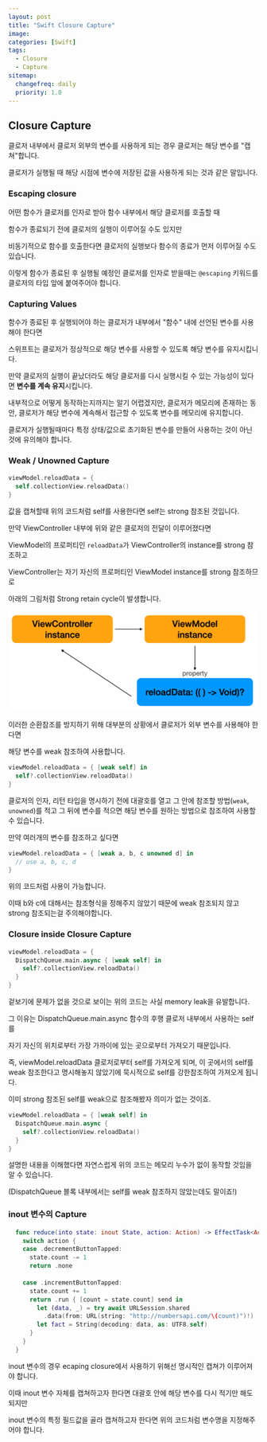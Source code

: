 ```yaml
---
layout: post
title: "Swift Closure Capture"
image:
categories: [Swift]
tags: 
  - Closure
  - Capture
sitemap:
  changefreq: daily
  priority: 1.0
---
```


## Closure Capture

클로저 내부에서 클로저 외부의 변수를 사용하게 되는 경우  클로저는 해당 변수를 "캡쳐"합니다.

클로저가 실행될 때 해당 시점에 변수에 저장된 값을 사용하게 되는 것과 같은 말입니다.



### Escaping closure

어떤 함수가 클로저를 인자로 받아 함수 내부에서 해당 클로저를 호출할 때

함수가 종료되기 전에 클로저의 실행이 이루어질 수도 있지만

비동기적으로 함수를 호출한다면 클로저의 실행보다 함수의 종료가 먼저 이루어질 수도 있습니다.

이렇게 함수가 종료된 후 실행될 예정인 클로저를 인자로 받을때는 `@escaping` 키워드를 클로저의 타입 앞에 붙여주어야 합니다.



### Capturing Values

함수가 종료된 후 실행되어야 하는 클로저가 내부에서 "함수" 내에 선언된 변수를 사용해야 한다면

스위프트는 클로저가 정상적으로 해당 변수를 사용할 수 있도록 해당 변수를 유지시킵니다.

만약 클로저의 실행이 끝났더라도 해당 클로저를 다시 실행시킬 수 있는 가능성이 있다면 **변수를 계속 유지**시킵니다.

내부적으로 어떻게 동작하는지까지는 알기 어렵겠지만, 클로저가 메모리에 존재하는 동안, 클로저가 해당 변수에 계속해서 접근할 수 있도록 변수를 메모리에 유지합니다.

클로저가 실행될때마다 특정 상태/값으로 초기화된 변수를 만들어 사용하는 것이 아닌 것에 유의해야 합니다.



### Weak / Unowned Capture

```swift
viewModel.reloadData = {
  self.collectionView.reloadData()
}
```

값을 캡쳐할때 위의 코드처럼 self를 사용한다면 self는 strong 참조된 것입니다.

만약 ViewController 내부에 위와 같은 클로저의 전달이 이루어졌다면 

ViewModel의 프로퍼티인 `reloadData`가 ViewController의 instance를 strong 참조하고

ViewController는 자기 자신의 프로퍼티인 ViewModel instance를 strong 참조하므로 

아래의 그림처럼 Strong retain cycle이 발생합니다.

<img src="https://raw.githubusercontent.com/Neph3779/Blog-Image/forUpload/img/20230601025740.png" alt="image-20230601025740092" style="zoom:50%;" />

이러한 순환참조를 방지하기 위해 대부분의 상황에서 클로저가 외부 변수를 사용해야 한다면 

해당 변수를 weak 참조하여 사용합니다.

```swift
viewModel.reloadData = { [weak self] in
  self?.collectionView.reloadData()
}
```

클로저의 인자, 리턴 타입을 명시하기 전에 대괄호를 열고 그 안에 참조할 방법(`weak`, `unowned`)를 적고 그 뒤에 변수를 적으면 해당 변수를 원하는 방법으로 참조하여 사용할 수 있습니다.

만약 여러개의 변수를 참조하고 싶다면

```swift
viewModel.reloadData = { [weak a, b, c unowned d] in
  // use a, b, c, d
}
```

위의 코드처럼 사용이 가능합니다.

이때 b와 c에 대해서는 참조형식을 정해주지 않았기 때문에 weak 참조되지 않고 strong 참조되는걸 주의해야합니다.



### Closure inside Closure Capture

```swift
viewModel.reloadData = {
  DispatchQueue.main.async { [weak self] in
    self?.collectionView.reloadData()
  }
}
```

겉보기에 문제가 없을 것으로 보이는 위의 코드는 사실 memory leak을 유발합니다.

그 이유는 DispatchQueue.main.async 함수의 후행 클로저 내부에서 사용하는 self를 

자기 자신의 위치로부터 가장 가까이에 있는 곳으로부터 가져오기 때문입니다.

즉, viewModel.reloadData 클로저로부터 self를 가져오게 되며, 이 곳에서의 self를 weak 참조한다고 명시해놓지 않았기에 묵시적으로 self를 강한참조하여 가져오게 됩니다.

이미 strong 참조된 self를 weak으로 참조해봤자 의미가 없는 것이죠.

```swift
viewModel.reloadData = { [weak self] in
  DispatchQueue.main.async { 
    self?.collectionView.reloadData()
  }
}
```

설명한 내용을 이해했다면 자연스럽게 위의 코드는 메모리 누수가 없이 동작할 것임을 알 수 있습니다.

(DispatchQueue 블록 내부에서는 self를 weak 참조하지 않았는데도 말이죠!)



### inout 변수의 Capture

```swift
  func reduce(into state: inout State, action: Action) -> EffectTask<Action> {
    switch action {
    case .decrementButtonTapped:
      state.count -= 1
      return .none

    case .incrementButtonTapped:
      state.count += 1
      return .run { [count = state.count] send in
        let (data, _) = try await URLSession.shared
          .data(from: URL(string: "http://numbersapi.com/\(count)")!)
        let fact = String(decoding: data, as: UTF8.self)
      }
    }
  }
```

inout 변수의 경우 ecaping closure에서 사용하기 위해선 명시적인 캡쳐가 이루어져야 합니다.

이때 inout 변수 자체를 캡쳐하고자 한다면 대괄호 안에 해당 변수를 다시 적기만 해도 되지만

inout 변수의 특정 필드값을 골라 캡쳐하고자 한다면 위의 코드처럼 변수명을 지정해주어야 합니다.

